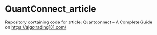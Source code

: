 # QuantConnect_article
Repository containing code for article: Quantconnect – A Complete Guide on https://algotrading101.com/
